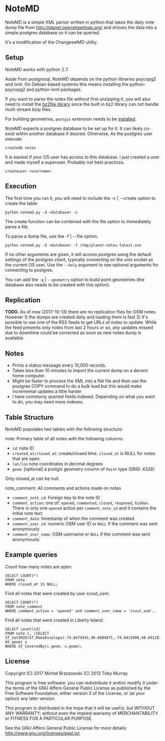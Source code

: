 NoteMD
=========

NoteMD is a simple XML parser written in python that takes the daily note dump file from http://planet.openstreetmap.org/ and shoves the data into a simple postgres database so it can be queried.

It's a modification of the ChangesetMD utility.


Setup
------------

NoteMD works with python 2.7.

Aside from postgresql, NoteMD depends on the python libraries psycopg2 and lxml.
On Debian-based systems this means installing the python-psycopg2 and python-lxml packages.

If you want to parse the notes file without first unzipping it, you will also need to install the [bz2file library](http://pypi.python.org/pypi/bz2file) since the built in bz2 library can not handle multi-stream bzip files.

For building geometries, ```postgis``` extension needs to be [installed](http://postgis.net/install).

NoteMD expects a postgres database to be set up for it. It can likely co-exist within another database if desired. Otherwise, As the postgres user execute:

    createdb notes

It is easiest if your OS user has access to this database. I just created a user and made myself a superuser. Probably not best practices.

    createuser <username>


Execution
------------
The first time you run it, you will need to include the -c | --create option to create the table:

    python notemd.py -d <database> -c

The create function can be combined with the file option to immediately parse a file.

To parse a dump file, use the -f | --file option.

    python notemd.py -d <database> -f /tmp/planet-notes-latest.osn

If no other arguments are given, it will access postgres using the default settings of the postgres client, typically connecting on the unix socket as the current OS user. Use the ```--help``` argument to see optional arguments for connecting to postgres.

You can add the `-g` | `--geometry` option to build point geometries (the database also needs to be created with this option).

Replication
------------
**TODO.**
As of now (2017-10-13) there are no replication files for OSM notes. However 1) the dumps are created daily and loading them is fast 2) it's possible to use one of the RSS feeds to get URLs of notes to update.
While the feed presents only notes from last 2 hours or so, any updates missed due to downtime could be corrected as soon as new notes dump is available.

Notes
------------
- Prints a status message every 10,000 records.
- Takes less than 10 minutes to import the current dump on a decent home computer.
- Might be faster to process the XML into a flat file and then use the postgres COPY command to do a bulk load but this would make incremental updates a little harder
- I have commonly queried fields indexed. Depending on what you want to do, you may need more indexes.

Table Structure
------------
NoteMD populates two tables with the following structure:

note:
Primary table of all notes with the following columns:
- `id`: note ID
- `created_at/closed_at`: create/closed time. `closed_at` is NULL for notes that are open. 
- `lat/lon` note coordinates in decimal degrees
- `geom`: [optional] a postgis geometry column of `Point` type (SRID: 4326)

Only closed\_at can be null.

note_comment:
All comments and actions made on notes
- `comment_note_id`: Foreign key to the note ID
- `comment_action`: one of:  `opened`, `commented`, `closed`, `reopened`, `hidden`. There is only one `opened` action per `comment_note_id` and it contains the initial note text.
- `comment_date`: timestamp of when the comment was created
- `comment_user_id`: numeric OSM user ID or `NULL` if the comment was sent anonymously
- `comment_user_name`: OSM username or `NULL` if the comment was sent anonymously



Example queries
------------
Count how many notes are open:

    SELECT COUNT(*)
    FROM note
    WHERE closed_at IS NULL;

Find all notes that were created by user scout_osm:

    SELECT COUNT(*)
    FROM note_comment
    WHERE comment_action = 'opened' and comment_user_name = 'scout_osm';

Find all notes that were created in Liberty Island:

    SELECT count(id)
    FROM note c, (SELECT ST_SetSRID(ST_MakeEnvelope(-74.0474545,40.6884971,-74.0433990,40.6911817),4326) AS geom) s
    WHERE ST_CoveredBy(c.geom, s.geom);

License
------------
Copyright (C) 2017 Michał Brzozowski (C) 2012  Toby Murray

This program is free software: you can redistribute it and/or modify it under the terms of the GNU Affero General Public License as published by the Free Software Foundation, either version 3 of the License, or (at your option) any later version.

This program is distributed in the hope that it will be useful, but WITHOUT ANY WARRANTY; without even the implied warranty of MERCHANTABILITY or FITNESS FOR A PARTICULAR PURPOSE.  

See the GNU Affero General Public License for more details: http://www.gnu.org/licenses/agpl.txt
